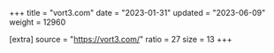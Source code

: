 +++
title = "vort3.com"
date = "2023-01-31"
updated = "2023-06-09"
weight = 12960

[extra]
source = "https://vort3.com/"
ratio = 27
size = 13
+++
